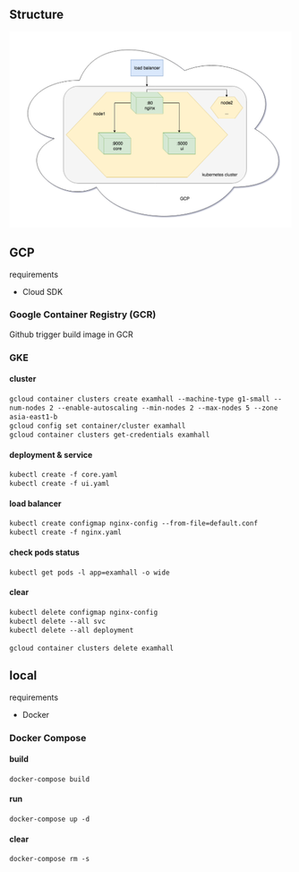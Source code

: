 ## Structure
![structure](structure.png?raw=true)

## GCP
requirements
- Cloud SDK

### Google Container Registry (GCR)
Github trigger build image in GCR

### GKE
#### cluster
```
gcloud container clusters create examhall --machine-type g1-small --num-nodes 2 --enable-autoscaling --min-nodes 2 --max-nodes 5 --zone asia-east1-b
gcloud config set container/cluster examhall
gcloud container clusters get-credentials examhall
```

#### deployment & service
```
kubectl create -f core.yaml
kubectl create -f ui.yaml
```

#### load balancer
```
kubectl create configmap nginx-config --from-file=default.conf
kubectl create -f nginx.yaml
```

#### check pods status
```
kubectl get pods -l app=examhall -o wide
```

#### clear
```
kubectl delete configmap nginx-config
kubectl delete --all svc
kubectl delete --all deployment

gcloud container clusters delete examhall
```

## local
requirements
- Docker

### Docker Compose
#### build
```
docker-compose build
```

#### run
```
docker-compose up -d
```

#### clear
```
docker-compose rm -s
```
